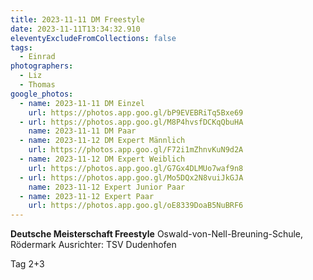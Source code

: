 ```yaml
---
title: 2023-11-11 DM Freestyle
date: 2023-11-11T13:34:32.910
eleventyExcludeFromCollections: false
tags:
  - Einrad
photographers:
  - Liz
  - Thomas
google_photos:
  - name: 2023-11-11 DM Einzel
    url: https://photos.app.goo.gl/bP9EVEBRiTq5Bxe69
  - url: https://photos.app.goo.gl/M8P4hvsfDCKqQbuHA
    name: 2023-11-11 DM Paar
  - name: 2023-11-12 DM Expert Männlich
    url: https://photos.app.goo.gl/F72i1mZhnvKuN9d2A
  - name: 2023-11-12 DM Expert Weiblich
    url: https://photos.app.goo.gl/G7Gx4DLMUo7waf9n8
  - url: https://photos.app.goo.gl/Mo5DQx2N8vuiJkGJA
    name: 2023-11-12 Expert Junior Paar
  - name: 2023-11-12 Expert Paar
    url: https://photos.app.goo.gl/oE8339DoaB5NuBRF6
---
```

**Deutsche Meisterschaft Freestyle** Oswald-von-Nell-Breuning-Schule, Rödermark Ausrichter: TSV Dudenhofen

Tag 2+3
